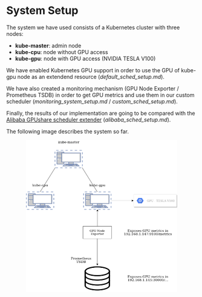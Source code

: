 # System Setup

The system we have used consists of a Kubernetes cluster with three nodes:
- __kube-master__: admin node
- __kube-cpu__: node without GPU access
- __kube-gpu__: node with GPU access (NVIDIA TESLA V100)

We have enabled Kubernetes GPU support in order to use the GPU of kube-gpu node as an extendend resource (*default_sched_setup.md*).

We have also created a monitoring mechanism (GPU Node Exporter / Prometheus TSDB) in order to get GPU metrics and use them in our custom scheduler (*monitoring_system_setup.md* / *custom_sched_setup.md*).

Finally, the results of our implementation are going to be compared with the [Alibaba GPUshare scheduler extender](https://github.com/AliyunContainerService/gpushare-scheduler-extender) (*alibaba_sched_setup.md*).

The following image describes the system so far.

<p align="center">
    <img src="images/cluster-image.png" width="400" height="400">
</p>
